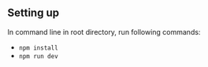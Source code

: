 ## Setting up

In command line in root directory, run following commands:
- `npm install`
- `npm run dev`
